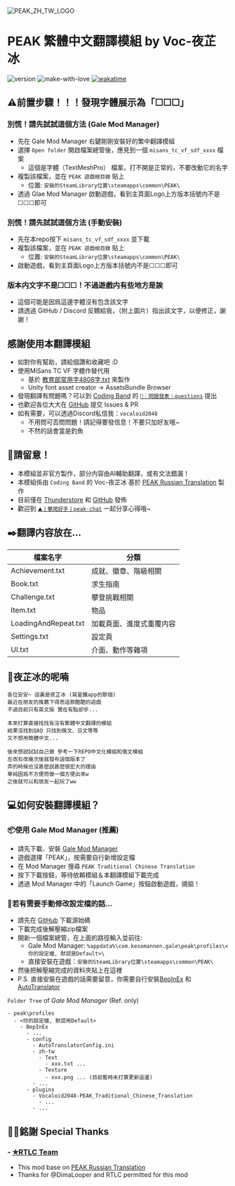 ![PEAK_ZH_TW_LOGO](https://raw.githubusercontent.com/Vocaloid2048/PEAK-zh-tw-Translation/refs/heads/main/Logo.png)
# PEAK 繁體中文翻譯模組 by Voc-夜芷冰
![version](https://img.shields.io/badge/version-1.0.3-pink)
![make-with-love](https://camo.githubusercontent.com/da124fe0d303f3da8682918930b2f99caf16cda69474c01b4c48598d38f71613/68747470733a2f2f696d672e736869656c64732e696f2f62616467652f6d616b655f776974685f2545322539442541342545462542382538462d7768697465)
[![wakatime](https://wakatime.com/badge/user/ca727ba5-9112-4612-b454-d5e407277a51/project/97d38b2f-ce2b-418e-9492-9f3687c2bf1a.svg)](https://wakatime.com/badge/user/ca727ba5-9112-4612-b454-d5e407277a51/project/97d38b2f-ce2b-418e-9492-9f3687c2bf1a)

## ⚠️前置步驟！！！發現字體展示為「☐☐☐」 
### 別慌！請先試試這個方法 (Gale Mod Manager)
- 先在 Gale Mod Manager 右鍵剛剛安裝好的繁中翻譯模組
- 選擇 `Open folder` 開啟檔案總管後，應見到一個 `misans_tc_vf_sdf_xxxx` 檔案
  - 這個是字體（TextMeshPro） 檔案，打不開是正常的，不要改動它的名字
- 複製該檔案，並在 `PEAK 遊戲根目錄` 貼上
  - 位置: `安裝的SteamLibrary位置\steamapps\common\PEAK\`
- 透過 Glae Mod Manager 啟動遊戲，看到主頁面Logo上方版本括號内不是☐☐☐即可

### 別慌！請先試試這個方法 (手動安裝)
- 先在本repo按下 `misans_tc_vf_sdf_xxxx` 並下載
- 複製該檔案，並在 `PEAK 遊戲根目錄` 貼上
  - 位置: `安裝的SteamLibrary位置\steamapps\common\PEAK\`
- 啟動遊戲，看到主頁面Logo上方版本括號内不是☐☐☐即可

### 版本内文字不是☐☐☐！不過遊戲内有些地方是誒
- 這個可能是因爲這邊字體沒有包含該文字
- 請透過 GitHub / Discord 反饋給我，（附上圖片）指出該文字，以便修正，謝謝！

## 感謝使用本翻譯模組
- 如對你有幫助，請給個讚和收藏吧 :D
- 使用MiSans TC VF 字體作替代用
  - 基於 [教育部常用字4808字.txt](https://github.com/Watermelonnn/ChineseUsefulToolKit/blob/master/%E6%95%99%E8%82%B2%E9%83%A8%E5%B8%B8%E7%94%A8%E5%AD%974808%E5%AD%97.txt) 來製作
  - Unity font asset creator -> AssetsBundle Browser
- 發現翻譯有問題嗎？可以到 [Coding Band](https://discord.gg/uXatcbWKv2) 的 [`👾｜問題發表｜questions`](https://discord.com/channels/880921456903618610/1067563572865024223) 提出<br>
- 也歡迎各位大大在 [GitHub](https://github.com/Vocaloid2048/PEAK-zh-tw-Translation/) 提交 Issues & PR
- 如有需要，可以透過Discord私信我：`vocaloid2048`
  - 不用問可否問問題！請記得要發信息！不要只加好友哦~
  - 不然的話會當是釣魚

## 🚧請留意！
- 本模組並非官方製作，部分内容由AI輔助翻譯，或有文法錯漏！<br>
- 本模組係由 `Coding Band` 的 Voc-夜芷冰 基於 [PEAK Russian Translation](https://thunderstore.io/c/peak/p/RTLC/PEAK_Russian_Translation/) 製作<br>
- 目前僅在 [Thunderstore](https://thunderstore.io/c/peak/p/Vocaloid2048/PEAK_Traditional_Chinese_Translation/) 和 [GitHub](https://github.com/Vocaloid2048/PEAK-zh-tw-Translation) 發佈
- 歡迎到 [`⛰️丨攀爬好手丨peak-chat`](https://discord.com/channels/880921456903618610/1387706673875124344) 一起分享心得哦~<br>

## ✒️翻譯内容放在...
|檔案名字|分類|
|---|---|
|Achievement.txt|成就、徽章、階級相關|
|Book.txt|求生指南|
|Challenge.txt|攀登挑戰相關|
|Item.txt|物品|
|LoadingAndRepeat.txt|加載頁面、進度式重覆内容|
|Settings.txt|設定頁|
|UI.txt|介面、動作等雜項|

## 💭夜芷冰的呢喃
```
各位安安~ 這裏是夜芷冰 (寫星鐵app的那個)
最近在朋友的推薦下得悉這款酷酷的遊戲
不過目前只有英文版 實在有點卻步...

本來打算直接找找有沒有繁體中文翻譯的模組
結果沒找到QAQ 只找到俄文、日文等等
又不想用簡體中文...

後來想説試試自己做 參考一下REPO中文化模組和俄文模組
左改右改幾次後就發布這個版本了
弄的時候也沒甚麼説甚麼很宏大的理由
單純因爲不方便而做一個方便出來w
之後就可以和朋友一起玩了ww
```

## 💻如何安裝翻譯模組？
### 📦使用 Gale Mod Manager (推薦)
- 請先下載、安裝 [Gale Mod Manager](https://thunderstore.io/c/lethal-company/p/Kesomannen/GaleModManager/)
- 遊戲選擇「PEAK」，按需要自行新增設定檔
- 在 Mod Manager 搜尋 `PEAK Traditional Chinese Translation`
- 按下下載按鈕，等待依賴模組＆本翻譯模組下載完成
- 透過 Mod Manager 中的「Launch Game」按鈕啟動遊戲，搞掂！

### 🧰若有需要手動修改設定檔的話...
- 請先在 [GitHub](https://github.com/Vocaloid2048/PEAK-zh-tw-Translation) 下載源始碼
- 下載完成後解壓縮zip檔案
- 開新一個檔案總管，在上面的路徑輸入並前往:
  - Gale Mod Manager: `%appdata%\com.kesomannen.gale\peak\profiles\<你的設定檔, 默認是Default>\`
  - 直接安裝在遊戲：`安裝的SteamLibrary位置\steamapps\common\PEAK\`
- 然後把解壓縮完成的資料夾貼上在這裡
- P.S. 直接安裝在遊戲的話需要留意，你需要自行安裝[BepInEx](https://github.com/BepInEx/BepInEx/releases) 和 [AutoTranslator](https://github.com/bbepis/XUnity.AutoTranslator)

`Folder Tree` of *Gale Mod Manager* (Ref. only)
```
- peak\profiles
  - <你的設定檔, 默認用Default>
    - BepInEx
      - ...
      - config
        - AutoTranslatorConfig.ini
        - zh-tw
          - Text
            - xxx.txt ...
          - Texture
            - xxx.png ... (目前暫時未打算更新這邊)
        - ...
      - plugins
        - Vocaloid2048-PEAK_Traditional_Chinese_Translation
          - ...
        - ...
```

## 🙏🏻銘謝 Special Thanks
### - [✯RTLC Team](https://discord.gg/QahpjZzGkm)
- This mod base on [PEAK Russian Translation](https://thunderstore.io/c/peak/p/RTLC/PEAK_Russian_Translation/)
- Thanks for @DimaLooper and RTLC permitted for this mod


